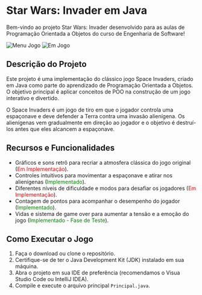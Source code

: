 # Star Wars: Invader em Java

Bem-vindo ao projeto Star Wars: Invader desenvolvido para as aulas de Programação Orientada a Objetos do curso de Engenharia de Software!

![Menu Jogo](https://snipboard.io/go5TFz.jpg)
![Em Jogo](https://snipboard.io/qXeaI6.jpg)

## Descrição do Projeto

Este projeto é uma implementação do clássico jogo Space Invaders, criado em Java como parte do aprendizado de Programação Orientada a Objetos. O objetivo principal é aplicar conceitos de POO na construção de um jogo interativo e divertido.

O Space Invaders é um jogo de tiro em que o jogador controla uma espaçonave e deve defender a Terra contra uma invasão alienígena. Os alienígenas vem gradualmente em direção ao jogador e o objetivo é destruí-los antes que eles alcancem a espaçonave.

## Recursos e Funcionalidades

- Gráficos e sons retrô para recriar a atmosfera clássica do jogo original (<font color="red">Em Implementação</font>).
- Controles intuitivos para movimentar a espaçonave e atirar nos alienígenas (<font color="green">Implementado</font>).
- Diferentes níveis de dificuldade e modos para desafiar os jogadores (<font color="red">Em Implementação</font>).
- Contagem de pontos para acompanhar o desempenho do jogador (<font color="green">Implementado</font>).
- Vidas e sistema de game over para aumentar a tensão e a emoção do jogo (<font color="green">Implementado - Fase de Teste</font>).

## Como Executar o Jogo

1. Faça o download ou clone o repositório.
2. Certifique-se de ter o Java Development Kit (JDK) instalado em sua máquina.
3. Abra o projeto em sua IDE de preferência (recomendamos o Visua Studio Code ou IntelliJ IDEA).
4. Compile e execute o arquivo principal `Principal.java`.
##
